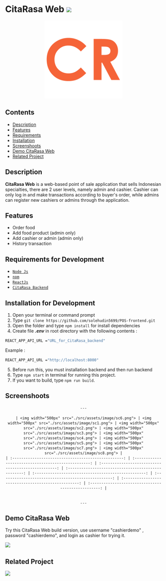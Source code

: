 # CitaRasa Web <img src="https://img.shields.io/badge/Build%20with-ReactJs-61dbfb?style=popout&logo=react">

<div align="center">
    <img width="250" src="./public/logo512.png">
</div>

## Contents

- [Description](#description)
- [Features](#features)
- [Requirements](#requirements-for-development)
- [Installation](#installation-for-development)
- [Screenshoots](#screenshoots)
- [Demo CitaRasa Web](#demo-citarasa-web)
- [Related Project](#related-project)

## Description

**CitaRasa Web** is a web-based point of sale application that sells Indonesian
specialties, there are 2 user levels, namely admin and cashier. Cashier can only
log in and make transactions according to buyer's order, while admins can
register new cashiers or admins through the application.

## Features

- Order food
- Add food product (admin only)
- Add cashier or admin (admin only)
- History transaction

## Requirements for Development

- [`Node Js`](https://nodejs.org/en/)
- [`npm`](https://www.npmjs.com/get-npm)
- [`ReactJs`](https://reactjs.org/)
- [`CitaRasa Backend`](https://github.com/solehudin5699/POS-back-end.git)

## Installation for Development

1. Open your terminal or command prompt
2. Type `git clone https://github.com/solehudin5699/POS-frontend.git`
3. Open the folder and type `npm install` for install dependencies
4. Create file **_.env_** in root directory with the following contents :

```bash
REACT_APP_API_URL ="URL_for_CitaRasa_backend"
```

Example :

```bash
REACT_APP_API_URL ="http://localhost:8000"
```

5. Before run this, you must installation backend and then run backend
6. Type `npm start` in terminal for running this project.
7. If you want to build, type `npm run build`.

## Screenshoots

<div align="center" overflow-x="scroll">

    ---

    | <img width="500px" src="./src/assets/image/sc6.png"> | <img width="500px" src="./src/assets/image/sc1.png"> | <img width="500px" src="./src/assets/image/sc2.png"> | <img width="500px" src="./src/assets/image/sc3.png"> | <img width="500px" src="./src/assets/image/sc4.png"> | <img width="500px" src="./src/assets/image/sc5.png"> | <img width="500px" src="./src/assets/image/sc7.png"> | <img width="500px" src="./src/assets/image/sc8.png"> |
    | :--------------------------------------------------: | :--------------------------------------------------: | :--------------------------------------------------: | :--------------------------------------------------: | :--------------------------------------------------: | :--------------------------------------------------: | :--------------------------------------------------: | :--------------------------------------------------: |


    ---

</div>

## Demo CitaRasa Web

Try this CitaRasa Web build version, use username "cashierdemo" , password
"cashierdemo", and login as cashier for trying it.

<a href="http://54.152.234.61:3002">
  <img src="https://img.shields.io/badge/CitaRasa%20Web-Link%20Demo-blue.svg?style=popout&logo=firefox"/>
</a>

## Related Project

<a href="https://github.com/solehudin5699/POS-back-end.git">
<img src="https://img.shields.io/badge/CitaRasa%20Backend-Repository-blue.svg?style=popout&logo=github"/>
</a>
